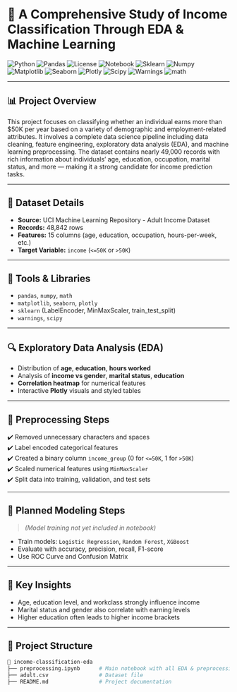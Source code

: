 # 🧠 A Comprehensive Study of Income Classification Through EDA & Machine Learning

![Python](https://img.shields.io/badge/Python-3.13.2-blue?logo=python)
![Pandas](https://img.shields.io/badge/Pandas-Data--Analysis-150458?logo=pandas)
![License](https://img.shields.io/badge/License-MIT-green)
![Notebook](https://img.shields.io/badge/Jupyter-Notebook-orange?logo=jupyter)
![Sklearn](https://img.shields.io/badge/Sklearn-1.7.0-blue?logo=scikit-learn)
![Numpy](https://img.shields.io/badge/Numpy-2.2.0-blue?logo=numpy)
![Matplotlib](https://img.shields.io/badge/Matplotlib-3.9.2-blue?logo=matplotlib)
![Seaborn](https://img.shields.io/badge/Seaborn-0.12.2-blue?logo=seaborn) 
![Plotly](https://img.shields.io/badge/Plotly-5.24.1-blue?logo=plotly)
![Scipy](https://img.shields.io/badge/Scipy-1.14.1-blue?logo=scipy)
![Warnings](https://img.shields.io/badge/Warnings-blue?logo=warnings)
![math](https://img.shields.io/badge/Math-blue?logo=math)

---

## 📊 Project Overview

This project focuses on classifying whether an individual earns more than $50K per year based on a variety of demographic and employment-related attributes. It involves a complete data science pipeline including data cleaning, feature engineering, exploratory data analysis (EDA), and machine learning preprocessing. The dataset contains nearly 49,000 records with rich information about individuals’ age, education, occupation, marital status, and more — making it a strong candidate for income prediction tasks.

---

## 📁 Dataset Details

- **Source:** UCI Machine Learning Repository - Adult Income Dataset
- **Records:** 48,842 rows
- **Features:** 15 columns (age, education, occupation, hours-per-week, etc.)
- **Target Variable:** `income` (`<=50K` or `>50K`)

---

## 🔧 Tools & Libraries

- `pandas`, `numpy`, `math`
- `matplotlib`, `seaborn`, `plotly`
- `sklearn` (LabelEncoder, MinMaxScaler, train_test_split)
- `warnings`, `scipy`

---

## 🔍 Exploratory Data Analysis (EDA)

- Distribution of **age**, **education**, **hours worked**
- Analysis of **income vs gender**, **marital status**, **education**
- **Correlation heatmap** for numerical features
- Interactive **Plotly** visuals and styled tables

---

## 🧹 Preprocessing Steps

✔️ Removed unnecessary characters and spaces  
✔️ Label encoded categorical features  
✔️ Created a binary column `income_group` (0 for `<=50K`, 1 for `>50K`)  
✔️ Scaled numerical features using `MinMaxScaler`  
✔️ Split data into training, validation, and test sets

---

## 🧠 Planned Modeling Steps

> *(Model training not yet included in notebook)*

- Train models: `Logistic Regression`, `Random Forest`, `XGBoost`
- Evaluate with accuracy, precision, recall, F1-score
- Use ROC Curve and Confusion Matrix

---

## 📌 Key Insights

- Age, education level, and workclass strongly influence income
- Marital status and gender also correlate with earning levels
- Higher education often leads to higher income brackets

---

## 📂 Project Structure

```bash
📁 income-classification-eda
├── preprocessing.ipynb      # Main notebook with all EDA & preprocessing
├── adult.csv                # Dataset file
├── README.md                # Project documentation
